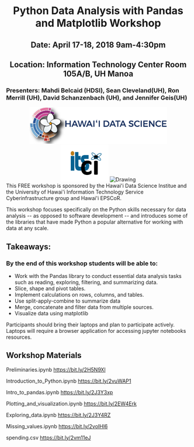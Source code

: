 <center><h1>Python Data Analysis with Pandas and Matplotlib  Workshop</h1>
<h2>Date: April 17-18, 2018 9am-4:30pm</h2>
<h2>Location: Information Technology Center Room 105A/B, UH Manoa</h2></center>
<h3>Presenters: Mahdi Belcaid (HDSI), Sean Cleveland(UH), Ron Merrill (UH), David Schanzenbach (UH), and Jennifer Geis(UH)</h3>
<center>
<img src="img/logo_5.png" alt="Drawing" style="height: 100px;"/>
<img src="img/ci-logo.png" alt="Drawing" style="height: 100px;"/>
<img src="http://www.hawaii.edu/epscor/wp-content/uploads/2018/03/logo-epscor-and-ikewai.jpg" alt="Drawing" style="height: 100px;"/>
</center>
This FREE workshop is sponsored by the Hawai'i Data Science Institue and the University of Hawai'i Information Technology Service Cyberinfrastructure group and Hawai'i EPSCoR.


This workshop focuses specifically on the Python skills necessary for data analysis -- as opposed to software development -- and introduces some of the libraries that have made Python a popular alternative for working with data at any scale.

## Takeaways:

### By the end of this workshop students will be able to:
* Work with the Pandas library to conduct essential data analysis tasks such as reading, exploring, filtering, and summarizing data.
* Slice, shape and pivot tables.
* Implement calculations on rows, columns, and tables.
* Use split-apply-combine to summarize data
* Merge, concatenate and filter data from multiple sources.
* Visualize data using matplotlib

Participants should bring their laptops and plan to participate actively. Laptops will require a browser application for accessing jupyter notebooks resources.

## Workshop Materials

Preliminaries.ipynb
<a href="https://bit.ly/2H5N9Xl">https://bit.ly/2H5N9Xl</a>


Introduction_to_Python.ipynb
<a href="https://bit.ly/2vuWAP1">https://bit.ly/2vuWAP1</a>

Intro_to_pandas.ipynb
<a href="https://bit.ly/2J3Y3xp">https://bit.ly/2J3Y3xp</a>


Plotting_and_visualization.ipynb
<a href="https://bit.ly/2EW4Erk">https://bit.ly/2EW4Erk</a>


Exploring_data.ipynb
<a href="https://bit.ly/2J3Y4RZ">https://bit.ly/2J3Y4RZ</a>

Missing_values.ipynb
<a href="https://bit.ly/2voIHl6">https://bit.ly/2voIHl6</a>

spending.csv
<a href="https://bit.ly/2vm11eJ">https://bit.ly/2vm11eJ</a>
